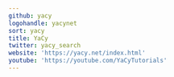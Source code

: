 ```yaml
---
github: yacy
logohandle: yacynet
sort: yacy
title: YaCy
twitter: yacy_search
website: 'https://yacy.net/index.html'
youtube: 'https://youtube.com/YaCyTutorials'
---
```

